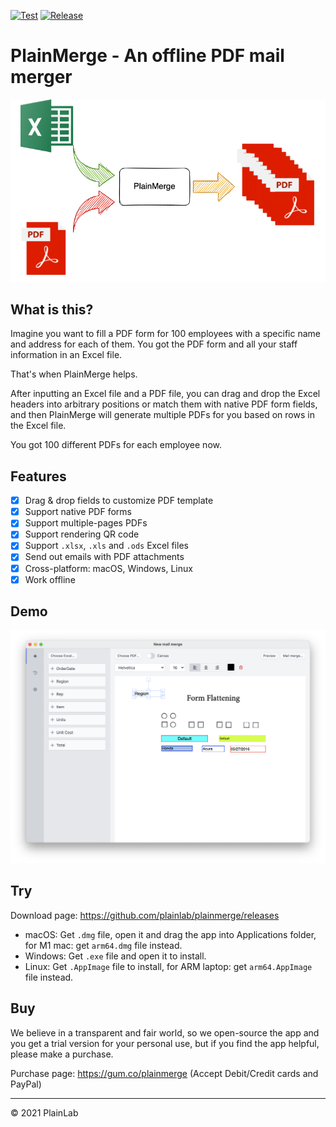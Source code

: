 [![Test](https://github.com/plainlab/plainmerge/actions/workflows/test.yml/badge.svg)](https://github.com/plainlab/plainmerge/actions/workflows/test.yml)
[![Release](https://img.shields.io/github/v/release/plainlab/plainmerge)](https://github.com/plainlab/plainmerge/releases)

# PlainMerge - An offline PDF mail merger

![PlainMerge](./.erb/assets/plainmerge.png)

## What is this?

Imagine you want to fill a PDF form for 100 employees with a specific name and address
for each of them. You got the PDF form and all your staff information in an Excel file.

That's when PlainMerge helps.

After inputting an Excel file and a PDF file, you can drag and drop the Excel headers
into arbitrary positions or match them with native PDF form fields, and then PlainMerge
will generate multiple PDFs for you based on rows in the Excel file.

You got 100 different PDFs for each employee now.

## Features

- [x] Drag & drop fields to customize PDF template
- [x] Support native PDF forms
- [x] Support multiple-pages PDFs
- [x] Support rendering QR code
- [x] Support `.xlsx`, `.xls` and `.ods` Excel files
- [x] Send out emails with PDF attachments
- [x] Cross-platform: macOS, Windows, Linux
- [x] Work offline

## Demo

![Demo](./.erb/assets/demo.png)

## Try

Download page: https://github.com/plainlab/plainmerge/releases

- macOS: Get `.dmg` file, open it and drag the app into Applications folder, for M1 mac: get `arm64.dmg` file instead.
- Windows: Get `.exe` file and open it to install.
- Linux: Get `.AppImage` file to install, for ARM laptop: get `arm64.AppImage` file instead.

## Buy

We believe in a transparent and fair world, so we open-source the app and
you get a trial version for your personal use, but if you find the app helpful,
please make a purchase.

Purchase page: https://gum.co/plainmerge (Accept Debit/Credit cards and PayPal)

---

&copy; 2021 PlainLab
